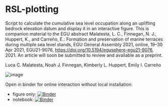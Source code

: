 # RSL-plotting
Script to calculate the cumulative sea level occupation along an uplifting bedrock elevation datum and display it in an interactive figure.
This is companion material to the EGU abstract Malatesta, L. C., Finnegan, N. J., Huppert, K., and Carreño, E.: Formation and preservation of marine terraces during multiple sea level stands, EGU General Assembly 2021, online, 19–30 Apr 2021, EGU21-9076, https://doi.org/10.5194/egusphere-egu21-9076, 2021.
An article will soon be submitted to review and available as a preprint.

Luca C. Malatesta, Noah J. Finnegan, Kimberly L. Huppert, Emily I. Carreño

![image](https://user-images.githubusercontent.com/62424122/115224777-94eae180-a10d-11eb-8a43-dab7de41c084.png)


Open in binder for online interaction without local installation:

- figure only: [![Binder](https://mybinder.org/badge_logo.svg)](https://mybinder.org/v2/gh/geo-luca/RSL-plotting/main?urlpath=voila/render/total_SL_occupation_v6.ipynb)
- notebook: [![Binder](https://mybinder.org/badge_logo.svg)](https://mybinder.org/v2/gh/geo-luca/RSL-plotting/main?filepath=total_SL_occupation_v6.ipynb)
